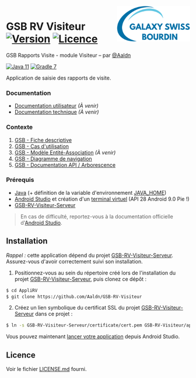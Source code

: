 <img src="app/src/main/res/drawable/logo.png" align="right" width="200px"/>

GSB RV Visiteur [![Version](https://img.shields.io/badge/version-1.0.0-2fba00.svg?style=flat-square)](#readme) [![Licence](https://img.shields.io/badge/licence-MIT-2fba00.svg?style=flat-square)](https://github.com/Aaldn/GSB-RV-Visiteur/blob/master/LICENSE.md)
========================

GSB Rapports Visite - module Visiteur – par [@Aaldn](https://github.com/Aaldn)

[![Java 11](https://img.shields.io/badge/Java-11-0074bd.svg?style=flat-square&logo=java)](https://openjdk.java.net/) [![Gradle 7](https://img.shields.io/badge/Gradle-7.2-02303a.svg?style=flat-square&logo=gradle)](https://gradle.org/)

Application de saisie des rapports de visite.

### Documentation

  * [Documentation utilisateur](docs/Documentation-Utilisateur.pdf) _(À venir)_
  * [Documentation technique](docs/Documentation-Technique.pdf) _(À venir)_

### Contexte

1. [GSB - Fiche descriptive](docs/01-GSB-AppliRV-FicheDescriptive.pdf)
2. [GSB - Cas d'utilisation](docs/02-GSB-AppliRV-Visiteur-UC.pdf)
3. [GSB - Modèle Entité-Association](docs/03-GSB-AppliRV-MEA.pdf) _(À venir)_
4. [GSB - Diagramme de navigation](docs/04-GSB-AppliRV-Navigation.pdf)
5. [GSB - Documentation API / Arborescence](docs/05-GSB-AppliRV-Documentation-API.pdf)

### Prérequis

  * [Java](http://jdk.java.net/11/) (+ définition de la variable d'environnement [JAVA_HOME](https://www.baeldung.com/java-home-on-windows-7-8-10-mac-os-x-linux#1-single-user))
  * [Android Studio](https://developer.android.com/codelabs/build-your-first-android-app#1) et création d'un [terminal virtuel](https://developer.android.com/studio/run/managing-avds) (API 28 Android 9.0 Pie !)
  * [GSB-RV-Visiteur-Serveur](https://github.com/Aaldn/GSB-RV-Visiteur-Serveur)

> En cas de difficulté, reportez-vous à la documentation officielle d'[Android Studio](https://developer.android.com/docs).

## Installation

_Rappel :_ cette application dépend du projet [GSB-RV-Visiteur-Serveur](https://github.com/Aaldn/GSB-RV-Visiteur-Serveur). Assurez-vous d'avoir correctement suivi son installation.

1. Positionnez-vous au sein du répertoire créé lors de l'installation du projet [GSB-RV-Visiteur-Serveur](https://github.com/Aaldn/GSB-RV-Visiteur-Serveur), puis clonez ce dépôt : 

```bash
$ cd AppliRV
$ git clone https://github.com/Aaldn/GSB-RV-Visiteur
```

2. Créez un lien symbolique du certificat SSL du projet [GSB-RV-Visiteur-Serveur](https://github.com/Aaldn/GSB-RV-Visiteur-Serveur) dans ce projet :

```bash
$ ln -s GSB-RV-Visiteur-Serveur/certificate/cert.pem GSB-RV-Visiteur/app/src/main/res/raw/
```

Vous pouvez maintenant [lancer votre application](https://developer.android.com/training/basics/firstapp/running-app) depuis Android Studio.

## Licence

Voir le fichier [LICENSE.md](https://github.com/Aaldn/GSB-RV-Visiteur/blob/master/LICENSE.md) fourni.
